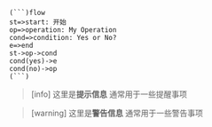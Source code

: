 ```flow
(```)flow
st=>start: 开始
op=>operation: My Operation
cond=>condition: Yes or No?
e=>end
st->op->cond
cond(yes)->e
cond(no)->op
(```)
```

>[info] 这里是**提示信息**
>通常用于一些提醒事项

>[warning] 这里是**警告信息**
>通常用于一些警告事项